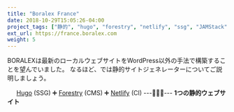 ```yaml
---
title: "Boralex France"
date: 2018-10-29T15:05:26-04:00
project_tags: ["静的", "hugo", "forestry", "netlify", "ssg", "JAMStack"]
ext_url: https://france.boralex.com
weight: 5
---
```


BORALEXは最新のローカルウェブサイトをWordPress以外の手法で構築することを望んでいました。
なるほど、では静的サイトジェネレーターについてご説明しましょう。

<span style="margin-left:1.5em;"></span>[Hugo](https://gohugo.io) (SSG) 
➕ [Forestry](https://forestry.io) (CMS) 
➕ [Netlify](https://www.netlify.com/) (CI)
---🥁🥁🥁---
**1つの静的ウェブサイト**
<br>